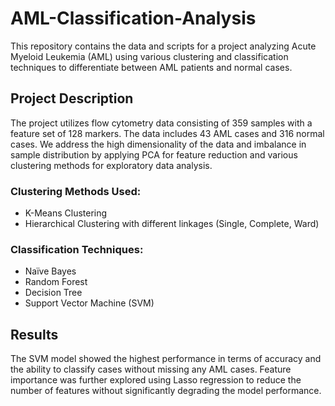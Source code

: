 # AML-Classification-Analysis
This repository contains the data and scripts for a project analyzing Acute Myeloid Leukemia (AML) using various clustering and classification techniques to differentiate between AML patients and normal cases.

## Project Description

The project utilizes flow cytometry data consisting of 359 samples with a feature set of 128 markers. The data includes 43 AML cases and 316 normal cases. We address the high dimensionality of the data and imbalance in sample distribution by applying PCA for feature reduction and various clustering methods for exploratory data analysis.

### Clustering Methods Used:
- K-Means Clustering
- Hierarchical Clustering with different linkages (Single, Complete, Ward)

### Classification Techniques:
- Naïve Bayes
- Random Forest
- Decision Tree
- Support Vector Machine (SVM)

## Results

The SVM model showed the highest performance in terms of accuracy and the ability to classify cases without missing any AML cases. Feature importance was further explored using Lasso regression to reduce the number of features without significantly degrading the model performance.
